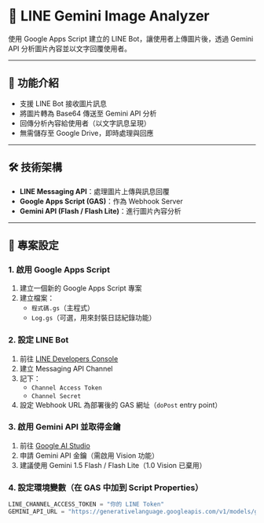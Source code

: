 # 📸 LINE Gemini Image Analyzer

使用 Google Apps Script 建立的 LINE Bot，讓使用者上傳圖片後，透過 Gemini API 分析圖片內容並以文字回覆使用者。

---

## 🚀 功能介紹

- 支援 LINE Bot 接收圖片訊息
- 將圖片轉為 Base64 傳送至 Gemini API 分析
- 回傳分析內容給使用者（以文字訊息呈現）
- 無需儲存至 Google Drive，即時處理與回應

---

## 🛠️ 技術架構

- **LINE Messaging API**：處理圖片上傳與訊息回覆
- **Google Apps Script (GAS)**：作為 Webhook Server
- **Gemini API (Flash / Flash Lite)**：進行圖片內容分析

---

## 🔧 專案設定

### 1. 啟用 Google Apps Script

1. 建立一個新的 Google Apps Script 專案
2. 建立檔案：
   - `程式碼.gs`（主程式）
   - `Log.gs`（可選，用來封裝日誌紀錄功能）

### 2. 設定 LINE Bot

1. 前往 [LINE Developers Console](https://developers.line.biz/)
2. 建立 Messaging API Channel
3. 記下：
   - `Channel Access Token`
   - `Channel Secret`
4. 設定 Webhook URL 為部署後的 GAS 網址（`doPost` entry point）

### 3. 啟用 Gemini API 並取得金鑰

1. 前往 [Google AI Studio](https://makersuite.google.com/app/apikey)
2. 申請 Gemini API 金鑰（需啟用 Vision 功能）
3. 建議使用 Gemini 1.5 Flash / Flash Lite（1.0 Vision 已棄用）

### 4. 設定環境變數（在 GAS 中加到 Script Properties）

```javascript
LINE_CHANNEL_ACCESS_TOKEN = "你的 LINE Token"
GEMINI_API_URL = "https://generativelanguage.googleapis.com/v1/models/gemini-1.5-flash:generateContent?key=你的金鑰"
